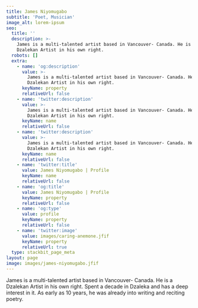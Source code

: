 ```yaml
---
title: James Niyomugabo
subtitle: 'Poet, Musician'
image_alt: lorem-ipsum
seo:
  title: ''
  description: >-
    James is a multi-talented artist based in Vancouver- Canada. He is a
    Dzalekan Artist in his own right. 
  robots: []
  extra:
    - name: 'og:description'
      value: >-
        James is a multi-talented artist based in Vancouver- Canada. He is a
        Dzalekan Artist in his own right. 
      keyName: property
      relativeUrl: false
    - name: 'twitter:description'
      value: >-
        James is a multi-talented artist based in Vancouver- Canada. He is a
        Dzalekan Artist in his own right. 
      keyName: name
      relativeUrl: false
    - name: 'twitter:description'
      value: >-
        James is a multi-talented artist based in Vancouver- Canada. He is a
        Dzalekan Artist in his own right. 
      keyName: name
      relativeUrl: false
    - name: 'twitter:title'
      value: James Niyomugabo | Profile
      keyName: name
      relativeUrl: false
    - name: 'og:title'
      value: James Niyomugabo | Profile
      keyName: property
      relativeUrl: false
    - name: 'og:type'
      value: profile
      keyName: property
      relativeUrl: false
    - name: 'twitter:image'
      value: images/caring-anemone.jfif
      keyName: property
      relativeUrl: true
  type: stackbit_page_meta
layout: page
image: images/james-niyomugabo.jfif
---
```

James is a multi-talented artist based in Vancouver- Canada. He is a Dzalekan Artist in his own right. Spent a decade in Dzaleka and has a deep interest in it. As early as 10 years, he was already into writing and reciting poetry.




